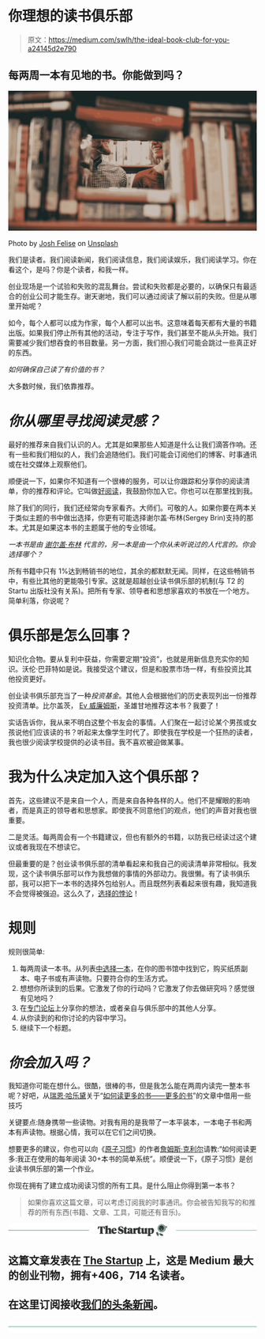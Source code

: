 # 你理想的读书俱乐部

> 原文：<https://medium.com/swlh/the-ideal-book-club-for-you-a24145d2e790>

## 每两周一本有见地的书。你能做到吗？

![](img/b768f1b53a4079d453d32b5f96aeb1b5.png)

Photo by [Josh Felise](https://unsplash.com/@jfelise?utm_source=medium&utm_medium=referral) on [Unsplash](https://unsplash.com?utm_source=medium&utm_medium=referral)

我们是读者。我们阅读新闻，我们阅读信息，我们阅读娱乐，我们阅读学习。你在看这个，是吗？你是个读者，和我一样。

创业现场是一个试验和失败的混乱舞台。尝试和失败都是必要的，以确保只有最适合的创业公司才能生存。谢天谢地，我们可以通过阅读了解以前的失败。但是从哪里开始呢？

如今，每个人都可以成为作家，每个人都可以出书。这意味着每天都有大量的书籍出版。如果我们停止所有其他的活动，专注于写作，我们甚至不能从头开始。我们需要减少我们想吞食的书目数量。另一方面，我们担心我们可能会跳过一些真正好的东西。

*如何确保自己读了有价值的书？*

大多数时候，我们依靠推荐。

# *你从哪里寻找阅读灵感？*

最好的推荐来自我们认识的人。尤其是如果那些人知道是什么让我们滴答作响。还有一些和我们相似的人，我们会追随他们。我们可能会订阅他们的博客、时事通讯或在社交媒体上观察他们。

顺便说一下，如果你不知道有一个很棒的服务，可以让你跟踪和分享你的阅读清单，你的推荐和评论。它叫做[好阅读](https://www.goodreads.com/)，我鼓励你加入它。你也可以在那里找到我。

除了我们的同行，我们还经常向专家看齐。大师们。可敬的人。如果你要在两本关于类似主题的书中做出选择，你更有可能选择谢尔盖·布林(Sergey Brin)支持的那本。尤其是如果这本书的主题属于他的专业领域。

*一本书是由* [*谢尔盖·布林*](https://medium.com/u/49a1247bb3f8?source=post_page-----a24145d2e790--------------------------------) *代言的，另一本是由一个你从未听说过的人代言的。你会选择哪个？*

所有书籍中只有 1%达到畅销书的地位，其余的都默默无闻。同样，在这些畅销书中，有些比其他的更能吸引专家。这就是超越创业读书俱乐部的机制(与 T2 的 Startu 出版社没有关系)。把所有专家、领导者和思想家喜欢的书放在一个地方。简单利落，你说呢？

# 俱乐部是怎么回事？

知识化合物。要从复利中获益，你需要定期“投资”，也就是用新信息充实你的知识。沃伦·巴菲特如是说。我接受这个建议，但是和股票市场一样，有些投资比其他投资更好。

创业读书俱乐部充当了一种*投资基金*。其他人会根据他们的历史表现列出一份推荐投资清单。比尔盖茨， [Ev 威廉姆斯](https://medium.com/u/268314bb7e7e?source=post_page-----a24145d2e790--------------------------------)，圣雄甘地推荐这本书？我要了！

实话告诉你，我从来不明白这整个书友会的事情。人们聚在一起讨论某个男孩或女孩说他们应该读的书？听起来太像学生时代了。即使我在学校是一个狂热的读者，我也很少阅读学校提供的必读书目。我不喜欢被迫做某事。

# 我为什么决定加入这个俱乐部？

首先，这些建议不是来自一个人，而是来自各种各样的人。他们不是耀眼的影响者，而是真正的领导者和思想家。即使我不同意他们的观点，他们的声音对我也很重要。

二是灵活。每两周会有一个书籍建议，但也有额外的书籍，以防我已经读过这个建议或者我现在不想读它。

但最重要的是？创业读书俱乐部的清单看起来和我自己的阅读清单非常相似。我发现，这个读书俱乐部可以作为我想做的事情的外部动力。我很懒。有了读书俱乐部，我可以把下一本书的选择外包给别人。而且既然列表看起来很有趣，我知道我不会觉得被强迫。这么久了，[选择的悖论](https://www.ted.com/talks/barry_schwartz_on_the_paradox_of_choice?language=en)！

# 规则

规则很简单:

1.  每两周读一本书。从列表[中选择一本](https://thestartupbook.club/2019-reading-list)，在你的图书馆中找到它，购买纸质副本、电子书或有声读物。只要符合你的生活方式。
2.  想想你所读到的后果。它激发了你的行动吗？它激发了你去做研究吗？感觉很有见地吗？
3.  在[专门论坛](https://discourse.thestartupbook.club/)上分享你的想法，或者亲自与俱乐部中的其他人分享。
4.  从你读到的和你讨论的内容中学习。
5.  继续下一个标题。

# *你会加入吗？*

我知道你可能在想什么。很酷，很棒的书，但是我怎么能在两周内读完一整本书呢？好吧，从[瑞恩·哈乐黛](https://medium.com/u/2e2701ae378f?source=post_page-----a24145d2e790--------------------------------)关于“[如何读更多的书——更多的书](/thrive-global/how-to-read-more-books-a-lot-more-1b459ac498b3)”的文章中借用一些技巧

关键要点:随身携带一些读物。对我有用的是我带了一本平装本，一本电子书和两本有声读物。根据心情，我可以在它们之间切换。

想要更多的建议，你也可以向《[原子习惯](https://amzn.to/2Tw7CKR)》的作者[詹姆斯·克利尔](https://medium.com/u/528e9a6004d8?source=post_page-----a24145d2e790--------------------------------)请教:“如何阅读更多:我正在使用的每年阅读 30+本书的简单系统”。顺便说一下，《原子习惯》是创业读书俱乐部的第一个作业。

你现在拥有了建立成功阅读习惯的所有工具。是什么阻止你得到第一本书？

> 如果你喜欢这篇文章，可以考虑订阅我的时事通讯。你会被告知我写的和推荐的所有东西(书籍、文章、工具，可能还有音乐)。

[![](img/308a8d84fb9b2fab43d66c117fcc4bb4.png)](https://medium.com/swlh)

## 这篇文章发表在 [The Startup](https://medium.com/swlh) 上，这是 Medium 最大的创业刊物，拥有+406，714 名读者。

## 在这里订阅接收[我们的头条新闻](http://growthsupply.com/the-startup-newsletter/)。

[![](img/b0164736ea17a63403e660de5dedf91a.png)](https://medium.com/swlh)